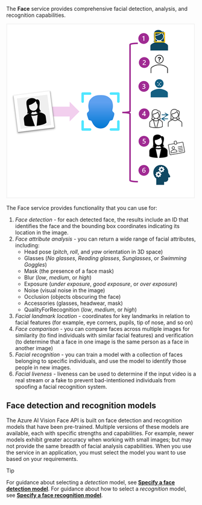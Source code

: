The **Face** service provides comprehensive facial detection, analysis, and recognition capabilities.

![Diagram of Face service capabilities.](../media/face-service.png)

The Face service provides functionality that you can use for:

1. *Face detection* - for each detected face, the results include an ID that identifies the face and the bounding box coordinates indicating its location in the image.
2. *Face attribute analysis* - you can return a wide range of facial attributes, including:
    - Head pose (*pitch*, *roll*, and *yaw* orientation in 3D space)
    - Glasses (*No glasses*, *Reading glasses*, *Sunglasses*, or *Swimming Goggles*)
    - Mask (the presence of a face mask)
    - Blur (*low*, *medium*, or *high*)
    - Exposure (*under exposure*, *good exposure*, or *over exposure*)
    - Noise (visual noise in the image)
    - Occlusion (objects obscuring the face)
    - Accessories (glasses, headwear, mask)
    - QualityForRecognition (*low*, *medium*, or *high*)
3. *Facial landmark location* - coordinates for key landmarks in relation to facial features (for example, eye corners, pupils, tip of nose, and so on)
4. *Face comparison* - you can compare faces across multiple images for similarity (to find individuals with similar facial features) and verification (to determine that a face in one image is the same person as a face in another image)
5. *Facial recognition* - you can train a model with a collection of faces belonging to specific individuals, and use the model to identify those people in new images.
6. *Facial liveness* - liveness can be used to determine if the input video is a real stream or a fake to prevent bad-intentioned individuals from spoofing a facial recognition system.

## Face detection and recognition models

The Azure AI Vision Face API is built on face detection and recognition models that have been pre-trained. Multiple versions of these models are available, each with specific strengths and capabilities. For example, newer models exhibit greater accuracy when working with small images; but may not provide the same breadth of facial analysis capabilities. When you use the service in an application, you must select the model you want to use based on your requirements.

> [!TIP]
> For guidance about selecting a *detection* model, see **[Specify a face detection model](/azure/ai-services/computer-vision/how-to/specify-detection-model)**. For guidance about how to select a *recognition* model, see **[Specify a face recognition model](/azure/ai-services/computer-vision/how-to/specify-recognition-model)**.
